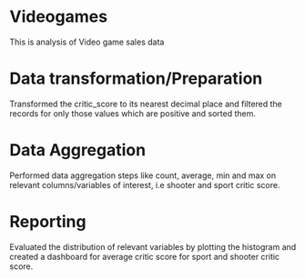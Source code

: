 # Videogames
This is analysis of Video game sales data

# Data transformation/Preparation
Transformed the critic_score to its nearest decimal place and filtered the records for only those values which are positive and sorted them.

# Data Aggregation
Performed data aggregation steps like count, average, min and max on relevant columns/variables of interest, i.e shooter and sport critic score.

# Reporting
Evaluated the distribution of relevant variables by plotting the histogram and created a dashboard for average critic score for sport and shooter critic score.
